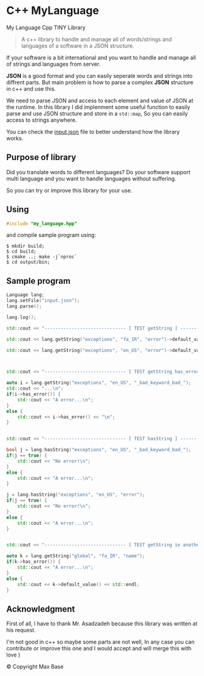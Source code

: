 # C++ MyLanguage

My Language Cpp TINY Library

> A c++ library to handle and manage all of words/strings and languages of a software in a JSON structure.

If your software is a bit international and you want to handle and manage all of strings and languages from server.

**JSON** is a good format and you can easily seperate words and strings into diffrent parts. But main problem is how to parse a complex **JSON** structure in c++ and use this.

We need to parse JSON and access to each element and value of JSON at the runtime.
In this library I did implenment some useful function to easily parse and use JSON structure and store in a `std::map`, So you can easily access to strings anywhere.

You can check the [input.json](input.json) file to better understand how the library works.

## Purpose of library 

Did you translate words to different languages? Do your software support multi language and you want to handle languages without suffering.

So you can try or improve this library for your use.

## Using

```cpp
#include "my_language.hpp"
```

and compile sample program using:

```
$ mkdir build;
$ cd build;
$ cmake ..; make -j`nproc`
$ cd output/bin;
```

## Sample program

```cpp
Language lang;
lang.setFile("input.json");
lang.parse();

lang.log();

std::cout << "------------------------------ [ TEST getString ] -----------------------------\n";

std::cout << lang.getString("exceptions", "fa_IR", "error")->default_value() << "\n";

std::cout << lang.getString("exceptions", "en_US", "error")->default_value() << "\n";



std::cout << "------------------------------ [ TEST getString has_error ] -----------------------------\n";

auto i = lang.getString("exceptions", "en_US", "_bad_keyword_bad_");
std::cout << "...\n";
if(i->has_error()) {
    std::cout << "A error...\n";
}
else {
    std::cout << i->has_error() << "\n";
}


std::cout << "------------------------------ [ TEST hasString ] -----------------------------\n";

bool j = lang.hasString("exceptions", "en_US", "_bad_keyword_bad_");
if(j == true) {
    std::cout << "No error!\n";
}
else {
    std::cout << "A error...\n";
}

j = lang.hasString("exceptions", "en_US", "error");
if(j == true) {
    std::cout << "No error!\n";
}
else {
    std::cout << "A error...\n";
}


std::cout << "------------------------------ [ TEST getString in another sheet ] -----------------------------\n";

auto k = lang.getString("global", "fa_IR", "name");
if(k->has_error()) {
    std::cout << "A error...\n";
}
else {
    std::cout << k->default_value() << std::endl;
}
```

## Acknowledgment

First of all, I have to thank Mr. Asadzadeh because this library was written at his request.

I'm not good in c++ so maybe some parts are not well, In any case you can contribute or improve this one and I would accept and will merge this with love )

© Copyright Max Base
